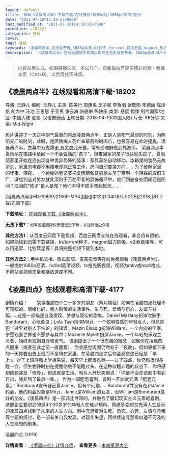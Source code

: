 ```yaml
---
layout: default
title: '悬疑《凌晨两点半》下载资源/在线播放/视频地址/1080p/高清/蓝光'
date: "2021-07-10T14:39:53+0800"
last_modified_at: "2021-07-10T14:39:53+0800"
permalink: /18202/
categories: 悬疑
cover:
tags: 悬疑
keywords: '凌晨两点半,在线免费看,1080p高清,bt种子,torrent,百度云盘,magnet,磁力链,迅雷下载资源'
description: '《凌晨两点半》在线云播放手机西瓜影院吉吉影音免费看，1080p高清bd/hd未删减完整版和tc抢先枪版，mkv/mp4格式，附带bt/torrent种子、magnet/磁力链、百度云盘、网盘资源迅雷下载链接'
---
```


>内容采集生成，如果链接失效，多试几个，页面最后有更多精彩视频！收藏本页（Ctrl+D)，以后再找不麻烦。


## 《凌晨两点半》在线观看和高清下载-18202

导演: 王静儿 编剧: 王静儿 主演: 陈美行 周庚禹 王子航 李哲羽 张敬阳 朱德丽 陈泽帆 胡大中 汪池 王思思 于亚男 张云海 张骆琳 陈快乐 类型: 悬疑 惊悚 制片国家/地区: 中国大陆 语言: 汉语普通话 上映日期: 2018-04-13(中国大陆) 片长: 86分钟 又名: Mid-Night

影片讲述了一天之中阴气最重的时辰凌晨两点半，正是人类阳气最弱的时刻，为阴阳交汇的时刻，此时，是医院病人死亡率最高的时间点，也最容易在此时撞鬼。凌晨两点半，古墓中万鬼爆出,五灵血咒开启，常有孤魂野鬼到处游荡。 凌晨两点半夏雨萌在夜路中捡回一个不会说话的“孩子”，但带回家的孩子很快就失踪了，夏雨萌家里开始连连出现各种诡异恐怖的怪事：家具莫名自动移动，冰箱里的食品无故消失，家里的电器不用接电却能正常工作，房间自动变换方向…… 为了破解家里的怪事，深夜，一个神秘的老婆婆把夏雨萌和其男朋友吴宁带到一个阴森的废旧工厂，没想到这对男女就此深陷于万劫不复的恐怖循环中，他们到底身处阴间还是阳间？捡回的“孩子”是人是鬼？他们不得不联手奋起抵抗……


[凌晨两点半][HD-1080P/2160P-MP4][国语中字][1.04GB/2.50GB][2018][BT下载/迅雷下载]

**下载地址**： [在线观看下载 《凌晨两点半》](https://www.btdx8.com/torrent/lcldb_2018.html) 


**无法下载?**：`如果迅雷因版权原因无法下载，关注微信公众号 `

**其他方法1**：从百度云网盘下载视频，百度云网盘支持在线观看，非会员有限制，如果能找到迅雷下载链接、bt/torrent种子、magnet磁力链接、e2dk链接等，可以用迅雷、比特彗星等工具将完整视频下载到本地。

**其他方法2**：用手机云播、西瓜影院、吉吉影音等在线免费观看《凌晨两点半》，一般提供1080p高清、hd/bd高清视频、tc抢先版视频，视频为mkv或mp4格式，不同站点视频质量和播放速度不同。


## 《凌晨四点》在线观看和高清下载-4177

剧情介绍：　　故事描述四个二十多岁的朋友（两对情侣）如何在凌晨四点处理不可预知的、情绪化的、使人销魂的生活事件。生与死、爱情与伤心、友谊与背叛……这是一部描述自我发现、梦想与现实的剧集。Daniel Maslany扮演吹鼓手Bondurant，心地善良；Lola Tash扮演Mitzi，一个聪明性感的年轻女人，但总是犯「过早对别人下结论」的错误；Mazin Elsadig扮演William，一个内向的作家，宁愿观察世界也不愿参与其中；Michelle Mylett扮演Jamie，一个年轻的乐观主义者，始终未找到自尊和勇气。 该剧提出了一个很有趣的概念：如果你在凌晨四点醒来（或者在此之前一直醒着），你会感觉周围仍然处于「夜晚」。但如果接下来的一天你要出去上班而不是待在家里，在凌晨四点之后你会感觉这已经是「早上」。对于上班族和上学族来说，每天早上都很难熬——过了四点，你仍然很想多睡一会，但生物钟时刻在提醒你绝不能睡过头。在这种似睡非睡的状态下，你将感到困顿甚至「怪异」，但这就是生活。制片人开玩笑地说：「你绝不会在该剧中看到日出，除非到了最后一集。」 作为一部肥皂喜剧，该剧一开始就充满「肥皂元素」：Bondurant宣布自己爱Jamie，但有个问题……Bondurant并没有在和Jamie约会，他的约会对象是Mitzi，Jamie是William的女友，而William是Bondurant最好的朋友。《凌晨四点》是一部非比寻常的，并融合了魔幻现实主义元素的喜剧。这部剧主要讲述的是4个20多岁的年轻人在难以预料、情绪多变却又充满人生启示的凌晨四点找到了未来的人生方向。剧中充满着对生死、热恋、心碎、友情与背叛等主题的探讨，是一部有关自我发现，对现实失望，再继续追寻那看似遥不可及的人生理想的剧集。


凌晨四点 (2016)

**详情查看**： [《凌晨四点》详情介绍](/movie/4177/)， **查看更多**：[本站资源大全](/movie/t/all/)

